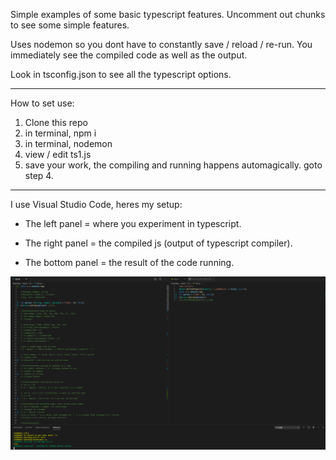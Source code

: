 Simple examples of some basic typescript features. Uncomment out chunks to see some simple features.

Uses nodemon so you dont have to constantly save / reload / re-run. You immediately see the compiled code as well as the output.

Look in tsconfig.json to see all the typescript options.

---

How to set use:

1) Clone this repo
2) in terminal, npm i
3) in terminal, nodemon
4) view / edit ts1.js
5) save your work, the compiling and running happens automagically. goto step 4.

---

I use Visual Studio Code, heres my setup:

- The left panel = where you experiment in typescript.

- The right panel = the compiled js (output of typescript compiler).

- The bottom panel = the result of the code running.

![screenshot](screenshot.png "screenshot")




